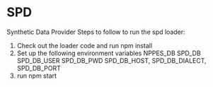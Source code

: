# SPD
Synthetic Data Provider
Steps to follow to run the spd loader:
1) Check out the loader code and run npm install
2) Set up the following environment variables
	NPPES_DB
	SPD_DB
	SPD_DB_USER
	SPD_DB_PWD
	SPD_DB_HOST,
	SPD_DB_DIALECT,
	SPD_DB_PORT
3) run npm start
